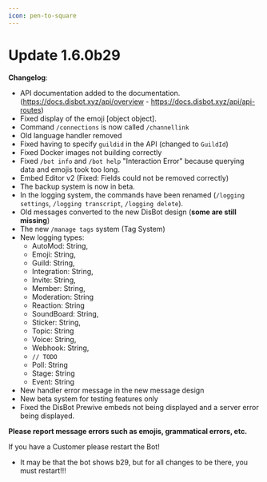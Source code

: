 ```yaml
---
icon: pen-to-square
---
```


# Update 1.6.0b29

**Changelog**:

* API documentation added to the documentation. (https://docs.disbot.xyz/api/overview - https://docs.disbot.xyz/api/api-routes)
* Fixed display of the emoji \[object object].
* Command `/connections` is now called `/channellink`
* Old language handler removed
* Fixed having to specify `guildid` in the API (changed to `GuildId`)
* Fixed Docker images not building correctly
* Fixed `/bot info` and `/bot help` "Interaction Error" because querying data and emojis took too long.
* Embed Editor v2 (Fixed: Fields could not be removed correctly)
* The backup system is now in beta.
* In the logging system, the commands have been renamed (`/logging settings`, `/logging transcript`, `/logging delete`).
* Old messages converted to the new DisBot design (**some are still missing**)
* The new `/manage tags` system (Tag System)
* New logging types:
  * AutoMod: String,
  * Emoji: String,
  * Guild: String,
  * Integration: String,
  * Invite: String,
  * Member: String,
  * Moderation: String
  * Reaction: String
  * SoundBoard: String,
  * Sticker: String,
  * Topic: String
  * Voice: String,
  * Webhook: String,
  * `// TODO`
  * Poll: String
  * Stage: String
  * Event: String
* New handler error message in the new message design
* New beta system for testing features only
* Fixed the DisBot Prewive embeds not being displayed and a server error being displayed.

**Please report message errors such as emojis, grammatical errors, etc.**&#x20;

If you have a Customer please restart the Bot!

* It may be that the bot shows b29, but for all changes to be there, you must restart!!!
